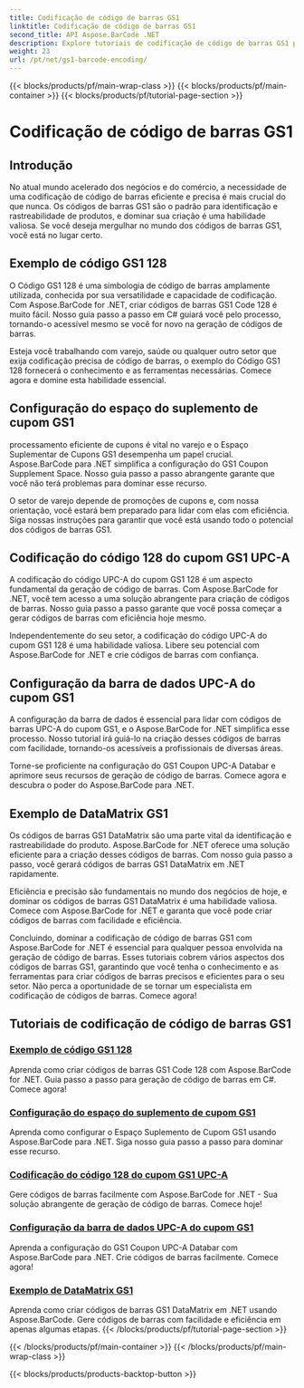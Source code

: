 ```yaml
---
title: Codificação de código de barras GS1
linktitle: Codificação de código de barras GS1
second_title: API Aspose.BarCode .NET
description: Explore tutoriais de codificação de código de barras GS1 para Aspose.BarCode em .NET. Crie códigos de barras GS1 Code 128, UPC-A e DataMatrix com facilidade. Comece agora!
weight: 23
url: /pt/net/gs1-barcode-encoding/
---
```


{{< blocks/products/pf/main-wrap-class >}}
{{< blocks/products/pf/main-container >}}
{{< blocks/products/pf/tutorial-page-section >}}

# Codificação de código de barras GS1


## Introdução
No atual mundo acelerado dos negócios e do comércio, a necessidade de uma codificação de código de barras eficiente e precisa é mais crucial do que nunca. Os códigos de barras GS1 são o padrão para identificação e rastreabilidade de produtos, e dominar sua criação é uma habilidade valiosa. Se você deseja mergulhar no mundo dos códigos de barras GS1, você está no lugar certo.

## Exemplo de código GS1 128

O Código GS1 128 é uma simbologia de código de barras amplamente utilizada, conhecida por sua versatilidade e capacidade de codificação. Com Aspose.BarCode for .NET, criar códigos de barras GS1 Code 128 é muito fácil. Nosso guia passo a passo em C# guiará você pelo processo, tornando-o acessível mesmo se você for novo na geração de códigos de barras.

Esteja você trabalhando com varejo, saúde ou qualquer outro setor que exija codificação precisa de código de barras, o exemplo do Código GS1 128 fornecerá o conhecimento e as ferramentas necessárias. Comece agora e domine esta habilidade essencial.

## Configuração do espaço do suplemento de cupom GS1

processamento eficiente de cupons é vital no varejo e o Espaço Suplementar de Cupons GS1 desempenha um papel crucial. Aspose.BarCode para .NET simplifica a configuração do GS1 Coupon Supplement Space. Nosso guia passo a passo abrangente garante que você não terá problemas para dominar esse recurso.

O setor de varejo depende de promoções de cupons e, com nossa orientação, você estará bem preparado para lidar com elas com eficiência. Siga nossas instruções para garantir que você está usando todo o potencial dos códigos de barras GS1.

## Codificação do código 128 do cupom GS1 UPC-A

A codificação do código UPC-A do cupom GS1 128 é um aspecto fundamental da geração de código de barras. Com Aspose.BarCode for .NET, você tem acesso a uma solução abrangente para criação de códigos de barras. Nosso guia passo a passo garante que você possa começar a gerar códigos de barras com eficiência hoje mesmo.

Independentemente do seu setor, a codificação do código UPC-A do cupom GS1 128 é uma habilidade valiosa. Libere seu potencial com Aspose.BarCode for .NET e crie códigos de barras com confiança.

## Configuração da barra de dados UPC-A do cupom GS1

A configuração da barra de dados é essencial para lidar com códigos de barras UPC-A do cupom GS1, e o Aspose.BarCode for .NET simplifica esse processo. Nosso tutorial irá guiá-lo na criação desses códigos de barras com facilidade, tornando-os acessíveis a profissionais de diversas áreas.

Torne-se proficiente na configuração do GS1 Coupon UPC-A Databar e aprimore seus recursos de geração de código de barras. Comece agora e descubra o poder do Aspose.BarCode para .NET.

## Exemplo de DataMatrix GS1

Os códigos de barras GS1 DataMatrix são uma parte vital da identificação e rastreabilidade do produto. Aspose.BarCode for .NET oferece uma solução eficiente para a criação desses códigos de barras. Com nosso guia passo a passo, você gerará códigos de barras GS1 DataMatrix em .NET rapidamente.

Eficiência e precisão são fundamentais no mundo dos negócios de hoje, e dominar os códigos de barras GS1 DataMatrix é uma habilidade valiosa. Comece com Aspose.BarCode for .NET e garanta que você pode criar códigos de barras com facilidade e eficiência.

Concluindo, dominar a codificação de código de barras GS1 com Aspose.BarCode for .NET é essencial para qualquer pessoa envolvida na geração de código de barras. Esses tutoriais cobrem vários aspectos dos códigos de barras GS1, garantindo que você tenha o conhecimento e as ferramentas para criar códigos de barras precisos e eficientes para o seu setor. Não perca a oportunidade de se tornar um especialista em codificação de códigos de barras. Comece agora!
## Tutoriais de codificação de código de barras GS1
### [Exemplo de código GS1 128](./gs1-code-128-example/)
Aprenda como criar códigos de barras GS1 Code 128 com Aspose.BarCode for .NET. Guia passo a passo para geração de código de barras em C#. Comece agora!
### [Configuração do espaço do suplemento de cupom GS1](./gs1-coupon-supplement-space-configuration/)
Aprenda como configurar o Espaço Suplemento de Cupom GS1 usando Aspose.BarCode para .NET. Siga nosso guia passo a passo para dominar esse recurso.
### [Codificação do código 128 do cupom GS1 UPC-A](./gs1-coupon-upc-a-code-128-encoding/)
Gere códigos de barras facilmente com Aspose.BarCode for .NET - Sua solução abrangente de geração de código de barras. Comece hoje!
### [Configuração da barra de dados UPC-A do cupom GS1](./gs1-coupon-upc-a-databar-configuration/)
Aprenda a configuração do GS1 Coupon UPC-A Databar com Aspose.BarCode para .NET. Crie códigos de barras facilmente. Comece agora!
### [Exemplo de DataMatrix GS1](./gs1-datamatrix-example/)
Aprenda como criar códigos de barras GS1 DataMatrix em .NET usando Aspose.BarCode. Gere códigos de barras com facilidade e eficiência em apenas algumas etapas.
{{< /blocks/products/pf/tutorial-page-section >}}

{{< /blocks/products/pf/main-container >}}
{{< /blocks/products/pf/main-wrap-class >}}

{{< blocks/products/products-backtop-button >}}
